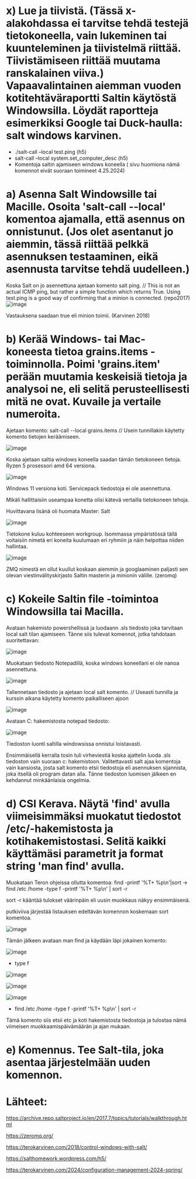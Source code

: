 # x) Lue ja tiivistä. (Tässä x-alakohdassa ei tarvitse tehdä testejä tietokoneella, vain lukeminen tai kuunteleminen ja tiivistelmä riittää. Tiivistämiseen riittää muutama ranskalainen viiva.) Vapaavalintainen aiemman vuoden kotitehtäväraportti Saltin käytöstä Windowsilla. Löydät raportteja esimerkiksi Google tai Duck-haulla: salt windows karvinen.

- ./salt-call –local test.ping (h5)
- salt-call –local system.set_computer_desc (h5)
- Komentoja saltin ajamiseen windows koneella ( sivu huomiona nämä komennot eivät suoraan toimineet 4.25.2024)



# a) Asenna Salt Windowsille tai Macille. Osoita 'salt-call --local' komentoa ajamalla, että asennus on onnistunut. (Jos olet asentanut jo aiemmin, tässä riittää pelkkä asennuksen testaaminen, eikä asennusta tarvitse tehdä uudelleen.)

Koska Salt on jo asennettuna ajetaan komento salt ping. // This is not an actual ICMP ping, but rather a simple function which returns True. Using test.ping is a good way of confirming that a minion is connected. (repo2017)
![image](https://github.com/Linux88888/Palvelintenhallinta/assets/143414956/3705eb39-299d-49d6-aa09-306f32297539)


Vastauksena saadaan true eli minion toimii. (Karvinen 2018)



# b) Kerää Windows- tai Mac-koneesta tietoa grains.items -toiminnolla. Poimi 'grains.item' perään muutamia keskeisiä tietoja ja analysoi ne, eli selitä perusteellisesti mitä ne ovat. Kuvaile ja vertaile numeroita.

Ajetaan komento: salt-call --local grains.items  // Usein tunnillakin käytetty komento tietojen keräämiseen.

![image](https://github.com/Linux88888/Palvelintenhallinta/assets/143414956/3501e455-77cc-4aed-b1d1-447bb8af1328)

Koska ajetaan saltia windows koneella saadan tämän tietokoneen tietoja. Ryzen 5 prosessori amd 64  versiona.

![image](https://github.com/Linux88888/Palvelintenhallinta/assets/143414956/67a3dddd-8c49-470e-b0b8-88d9818afe23)

Windows 11 versiona koti. Servicepack tiedostoja ei ole asennettuna.

Mikäli hallittaisiin useampaa konetta olisi kätevä vertailla tietokoneen tehoja.

Huvittavana lisänä oli huomata Master: Salt

![image](https://github.com/Linux88888/Palvelintenhallinta/assets/143414956/0f3e3ecd-6cef-470a-984f-bae3e4c771f5)

Tietokone kuluu kohteeseen workgroup. Isommassa ympäristössä tällä voitaisiin nimetä eri koneita kuulumaan eri ryhmiin ja näin helpottaa niiden hallintaa.

![image](https://github.com/Linux88888/Palvelintenhallinta/assets/143414956/d0bd4a2b-cd3d-429e-8315-49a6b46d2d1b)

ZMQ nimestä en ollut kuullut koskaan aiemmin ja googlaaminen paljasti sen olevan viestinvälityskirjasto Saltin masterin ja minionin välille. (zeromq)


# c) Kokeile Saltin file -toimintoa Windowsilla tai Macilla.

Avataan hakemisto powershellissä ja luodaann .sls tiedosto joka tarvitaan local salt tilan ajamiseen. Tänne siis tulevat komennot, jotka tahdotaan suoritettavan:

![image](https://github.com/Linux88888/Palvelintenhallinta/assets/143414956/606d6818-d67e-4426-be49-4c64c1811425)

Muokataan tiedosto Notepadillä, koska windows koneellani ei ole nanoa asennettuna.

![image](https://github.com/Linux88888/Palvelintenhallinta/assets/143414956/f7d55cad-98eb-4599-ba57-a868991a58dd)

Tallennetaan tiedosto ja ajetaan local salt komento.  // Useasti tunnilla ja kurssin aikana käytetty komento paikalliseen ajoon

![image](https://github.com/Linux88888/Palvelintenhallinta/assets/143414956/e2b1599e-f32c-4a2d-bc05-fe2eb8ba978b)


Avataan C: hakemistosta notepad tiedosto:

![image](https://github.com/Linux88888/Palvelintenhallinta/assets/143414956/fa59888a-3402-436f-ac57-c9062927c9ce)

Tiedoston luonti saltilla windowsissa onnistui loistavasti.

Ensimmäisellä kerralla tosin tuli virheviestiä koska ajattelin luoda .sls tiedoston vain suoraan c: hakemistoon. Valitettavasti salt ajaa komentoja vain kansiosta, josta salt komento etsii tiedostoja eli asennuksen sijannista, joka itsellä oli program datan alla. Tänne tiedoston luomisen jälkeen en kehdannut minkäänlaisia ongelmia.


# d) CSI Kerava. Näytä 'find' avulla viimeisimmäksi muokatut tiedostot /etc/-hakemistosta ja kotihakemistostasi. Selitä kaikki käyttämäsi parametrit ja format string 'man find' avulla.

Muokataan Teron ohjeissa ollutta komentoa: find -printf '%T+ %p\n'|sort -> find /etc /home -type f -printf '%T+ %p\n' | sort -r

sort -r kääntää tulokset väärinpäin eli uusin muokkaus näkyy ensimmäisenä. 

putkiviiva järjestää listauksen edeltävän komennon koskemaan sort komentoa.


![image](https://github.com/Linux88888/Palvelintenhallinta/assets/143414956/a37953f2-43c3-43d1-a649-06841550cbf1)

Tämän jälkeen avataan man find ja käydään läpi jokainen komento:

![image](https://github.com/Linux88888/Palvelintenhallinta/assets/143414956/623a0bdc-f308-4c16-a633-79938bb381a3)

- type f

![image](https://github.com/Linux88888/Palvelintenhallinta/assets/143414956/23b62572-8367-4372-b6e1-c2f0be11aed8)

![image](https://github.com/Linux88888/Palvelintenhallinta/assets/143414956/be4e9eaa-7684-4d80-9bea-d15c1dcf7463)

![image](https://github.com/Linux88888/Palvelintenhallinta/assets/143414956/ec0368a7-9e26-415a-819f-846314a48863)

- find /etc /home -type f -printf '%T+ %p\n' | sort -r

Tämä komento siis etsii etc ja koti hakemistosta tiedostoja ja tulostaa nämä viimeisen muokkaamispäivämäärän ja ajan mukaan.


# e) Komennus. Tee Salt-tila, joka asentaa järjestelmään uuden komennon.

# Lähteet:

https://archive.repo.saltproject.io/en/2017.7/topics/tutorials/walkthrough.html

https://zeromq.org/

https://terokarvinen.com/2018/control-windows-with-salt/

https://salthomework.wordpress.com/h5/

https://terokarvinen.com/2024/configuration-management-2024-spring/
